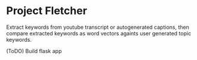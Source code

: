 # Project Fletcher

Extract keywords from youtube transcript or autogenerated captions, then compare extracted keywords as word vectors againts user generated topic keywords. 

(ToDO)
Build flask app